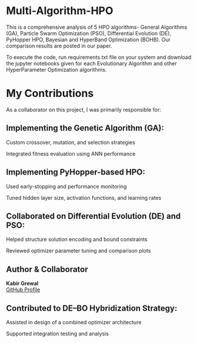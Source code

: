 # Multi-Algorithm-HPO
This is a comprehensive analysis of 5 HPO algorithms- General Algorithms (GA), Particle Swarm Optimization (PSO), Differential Evolution (DE), PyHopper HPO, Bayesian and HyperBand Optimization (BOHB). Our comparison results are posted in our paper.

To execute the code, run requirements.txt file on your system and download the jupyter notebooks given for each Evolutionary Algorithm and other HyperParameter Optimization algorithms.

#  My Contributions
As a collaborator on this project, I was primarily responsible for:

## Implementing the Genetic Algorithm (GA):

Custom crossover, mutation, and selection strategies

Integrated fitness evaluation using ANN performance

## Implementing PyHopper-based HPO:

Used early-stopping and performance monitoring

Tuned hidden layer size, activation functions, and learning rates

## Collaborated on Differential Evolution (DE) and PSO:

Helped structure solution encoding and bound constraints

Reviewed optimizer parameter tuning and comparison plots

## Author & Collaborator

**Kabir Grewal**  
[GitHub Profile](https://github.com/kabirgrewal1313)

## Contributed to DE–BO Hybridization Strategy:

Assisted in design of a combined optimizer architecture

Supported integration testing and analysis
